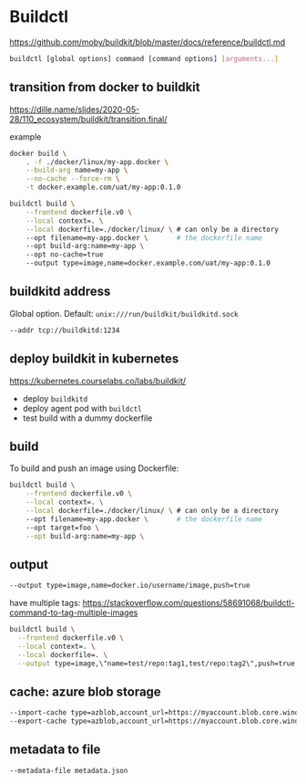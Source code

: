 # Buildctl
https://github.com/moby/buildkit/blob/master/docs/reference/buildctl.md
```sh
buildctl [global options] command [command options] [arguments...]
```

## transition from docker to buildkit
https://dille.name/slides/2020-05-28/110_ecosystem/buildkit/transition.final/

example
```sh
docker build \
    . -f ./docker/linux/my-app.docker \
    --build-arg name=my-app \
    --no-cache --force-rm \
    -t docker.example.com/uat/my-app:0.1.0

buildctl build \
    --frontend dockerfile.v0 \
    --local context=. \
    --local dockerfile=./docker/linux/ \ # can only be a directory
    --opt filename=my-app.docker \       # the dockerfile name
    --opt build-arg:name=my-app \  
    --opt no-cache=true   
    --output type=image,name=docker.example.com/uat/my-app:0.1.0
```

## buildkitd address
Global option. Default: `unix:///run/buildkit/buildkitd.sock`
```sh
--addr tcp://buildkitd:1234
```

## deploy buildkit in kubernetes
https://kubernetes.courselabs.co/labs/buildkit/
- deploy `buildkitd`
- deploy agent pod with `buildctl`
- test build with a dummy dockerfile

## build
To build and push an image using Dockerfile:
```sh
buildctl build \
    --frontend dockerfile.v0 \
    --local context=. \
    --local dockerfile=./docker/linux/ \ # can only be a directory
    --opt filename=my-app.docker \       # the dockerfile name
    --opt target=foo \
    --opt build-arg:name=my-app \
```

## output
```sh
--output type=image,name=docker.io/username/image,push=true
```

have multiple tags: https://stackoverflow.com/questions/58691068/buildctl-command-to-tag-multiple-images
```sh
buildctl build \
  --frontend dockerfile.v0 \
  --local context=. \
  --local dockerfile=. \
  --output type=image,\"name=test/repo:tag1,test/repo:tag2\",push=true
```

## cache: azure blob storage
```sh
--import-cache type=azblob,account_url=https://myaccount.blob.core.windows.net,name=my_image \  
--export-cache type=azblob,account_url=https://myaccount.blob.core.windows.net,name=my_image \
```

## metadata to file
```sh
--metadata-file metadata.json
```
